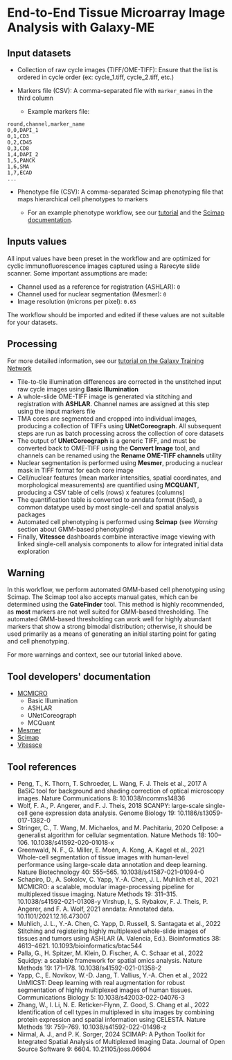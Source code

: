 # End-to-End Tissue Microarray Image Analysis with Galaxy-ME

## Input datasets

- Collection of raw cycle images (TIFF/OME-TIFF): Ensure that the list is ordered in cycle order (ex: cycle_1.tiff, cycle_2.tiff, etc.)
- Markers file (CSV): A comma-separated file with `marker_names` in the third column

    - Example markers file:

```
round,channel,marker_name
0,0,DAPI_1
0,1,CD3
0,2,CD45
0,3,CD8
1,4,DAPI_2
1,5,PANCK
1,6,SMA
1,7,ECAD
...
```


- Phenotype file (CSV): A comma-separated Scimap phenotyping file that maps hierarchical cell phenotypes to markers

    - For an example phenotype workflow, see our [tutorial](https://training.galaxyproject.org/training-material/topics/imaging/tutorials/multiplex-tissue-imaging-TMA/tutorial.html) and the [Scimap documentation](https://scimap-doc.readthedocs.io/en/latest/tutorials/scimap-tutorial-cell-phenotyping/).


## Inputs values

All input values have been preset in the workflow and are optimized for cyclic immunofluorescence images captured using a Rarecyte slide scanner. Some important assumptions are made:

- Channel used as a reference for registration (ASHLAR): `0`
- Channel used for nuclear segmentation (Mesmer): `0`
- Image resolution (microns per pixel): `0.65`

The workflow should be imported and edited if these values are not suitable for your datasets.

## Processing

For more detailed information, see our [tutorial on the Galaxy Training Network](https://training.galaxyproject.org/training-material/topics/imaging/tutorials/multiplex-tissue-imaging-TMA/tutorial.html)

- Tile-to-tile illumination differences are corrected in the unstitched input raw cycle images using **Basic Illumination**
- A whole-slide OME-TIFF image is generated via stitching and registration with **ASHLAR**. Channel names are assigned at this step using the input markers file
- TMA cores are segmented and cropped into individual images, producing a collection of TIFFs using **UNetCoreograph**. All subsequent steps are run as batch processing across the collection of core datasets
- The output of **UNetCoreograph** is a generic TIFF, and must be converted back to OME-TIFF using the **Convert Image** tool, and channels can be renamed using the **Rename OME-TIFF channels** utility
- Nuclear segmentation is performed using **Mesmer**, producing a nuclear mask in TIFF format for each core image
- Cell/nuclear features (mean marker intensities, spatial coordinates, and morphological measurements) are quantified using **MCQUANT**, producing a CSV table of cells (rows) x features (columns)
- The quantification table is converted to anndata format (h5ad), a common datatype used by most single-cell and spatial analysis packages
- Automated cell phenotyping is performed using **Scimap** (see *Warning* section about GMM-based phenotyping)
- Finally, **Vitessce** dashboards combine interactive image viewing with linked single-cell analysis components to allow for integrated initial data exploration

## Warning

In this workflow, we perform automated GMM-based cell phenotyping using Scimap. The Scimap tool also accepts manual gates, which can be determined using the **GateFinder** tool. This method is highly recommended, as **most** markers are not well suited for GMM-based thresholding. The automated GMM-based thresholding can work well for highly abundant markers that show a strong bimodal distribution; otherwise, it should be used primarily as a means of generating an initial starting point for gating and cell phenotyping.

For more warnings and context, see our tutorial linked above.


## Tool developers' documentation

- [MCMICRO](https://mcmicro.org/)
    - Basic Illumination
    - ASHLAR
    - UNetCoreograph
    - MCQuant
- [Mesmer](https://deepcell.readthedocs.io/en/master/)
- [Scimap](https://scimap-doc.readthedocs.io/en/latest/)
- [Vitessce](https://vitessce.io/)


## Tool references

- Peng, T., K. Thorn, T. Schroeder, L. Wang, F. J. Theis et al., 2017 A BaSiC tool for background and shading correction of optical microscopy images. Nature Communications 8: 10.1038/ncomms14836
- Wolf, F. A., P. Angerer, and F. J. Theis, 2018 SCANPY: large-scale single-cell gene expression data analysis. Genome Biology 19: 10.1186/s13059-017-1382-0
- Stringer, C., T. Wang, M. Michaelos, and M. Pachitariu, 2020 Cellpose: a generalist algorithm for cellular segmentation. Nature Methods 18: 100–106. 10.1038/s41592-020-01018-x
- Greenwald, N. F., G. Miller, E. Moen, A. Kong, A. Kagel et al., 2021 Whole-cell segmentation of tissue images with human-level performance using large-scale data annotation and deep learning. Nature Biotechnology 40: 555–565. 10.1038/s41587-021-01094-0
- Schapiro, D., A. Sokolov, C. Yapp, Y.-A. Chen, J. L. Muhlich et al., 2021 MCMICRO: a scalable, modular image-processing pipeline for multiplexed tissue imaging. Nature Methods 19: 311–315. 10.1038/s41592-021-01308-y
Virshup, I., S. Rybakov, F. J. Theis, P. Angerer, and F. A. Wolf, 2021 anndata: Annotated data. 10.1101/2021.12.16.473007
- Muhlich, J. L., Y.-A. Chen, C. Yapp, D. Russell, S. Santagata et al., 2022 Stitching and registering highly multiplexed whole-slide images of tissues and tumors using ASHLAR (A. Valencia, Ed.). Bioinformatics 38: 4613–4621. 10.1093/bioinformatics/btac544
- Palla, G., H. Spitzer, M. Klein, D. Fischer, A. C. Schaar et al., 2022 Squidpy: a scalable framework for spatial omics analysis. Nature Methods 19: 171–178. 10.1038/s41592-021-01358-2
- Yapp, C., E. Novikov, W.-D. Jang, T. Vallius, Y.-A. Chen et al., 2022 UnMICST: Deep learning with real augmentation for robust segmentation of highly multiplexed images of human tissues. Communications Biology 5: 10.1038/s42003-022-04076-3
- Zhang, W., I. Li, N. E. Reticker-Flynn, Z. Good, S. Chang et al., 2022 Identification of cell types in multiplexed in situ images by combining protein expression and spatial information using CELESTA. Nature Methods 19: 759–769. 10.1038/s41592-022-01498-z
- Nirmal, A. J., and P. K. Sorger, 2024 SCIMAP: A Python Toolkit for Integrated Spatial Analysis of Multiplexed Imaging Data. Journal of Open Source Software 9: 6604. 10.21105/joss.06604
